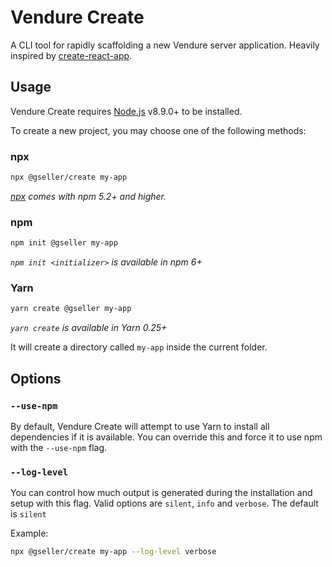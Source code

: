 # Vendure Create

A CLI tool for rapidly scaffolding a new Vendure server application. Heavily inspired by [create-react-app](https://github.com/facebook/create-react-app).

## Usage

Vendure Create requires [Node.js](https://nodejs.org/en/) v8.9.0+ to be installed.

To create a new project, you may choose one of the following methods:

### npx

```sh
npx @gseller/create my-app
```

*[npx](https://medium.com/@maybekatz/introducing-npx-an-npm-package-runner-55f7d4bd282b) comes with npm 5.2+ and higher.*

### npm

```sh
npm init @gseller my-app
```

*`npm init <initializer>` is available in npm 6+*

### Yarn

```sh
yarn create @gseller my-app
```

*`yarn create` is available in Yarn 0.25+*


It will create a directory called `my-app` inside the current folder.

## Options

### `--use-npm`

By default, Vendure Create will attempt to use Yarn to install all dependencies if it is available. You can override this and force it to use npm with the `--use-npm` flag.

### `--log-level`

You can control how much output is generated during the installation and setup with this flag. Valid options are `silent`, `info` and `verbose`. The default is `silent`

Example:

```sh 
npx @gseller/create my-app --log-level verbose
```


